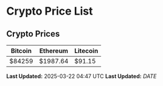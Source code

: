 # Crypto Price List

## Crypto Prices
| Bitcoin | Ethereum | Litecoin |
| ------- | -------- | -------- |
| $84259 | $1987.64 | $91.15 |
**Last Updated:** 2025-03-22 04:47 UTC
**Last Updated:** $DATE$

